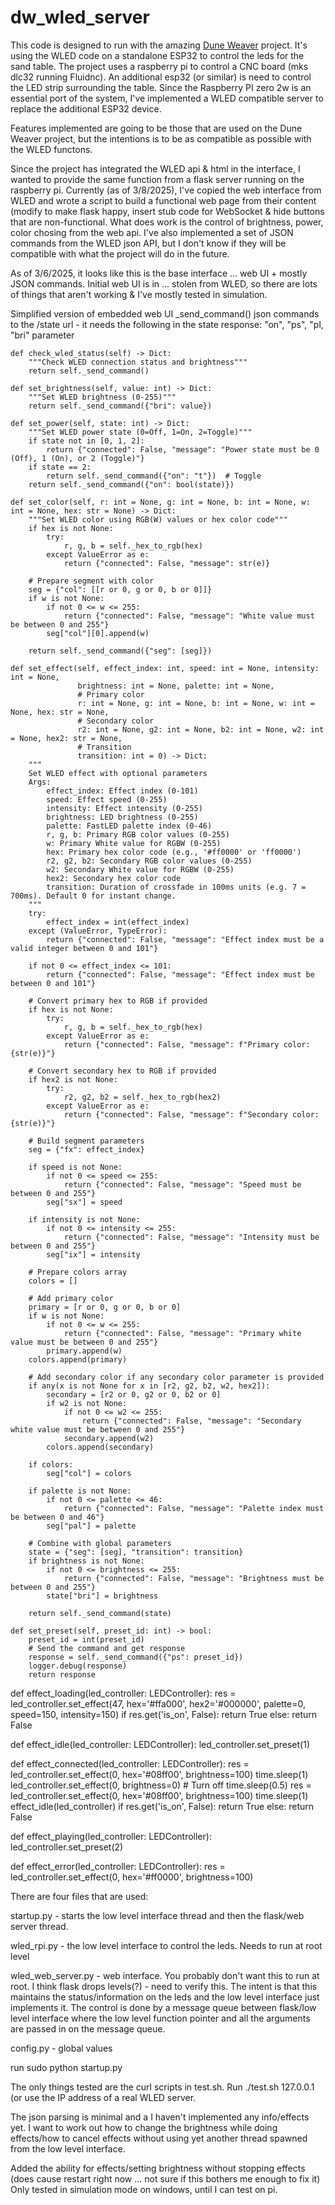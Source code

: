 # dw_wled_server

This code is designed to run with the amazing [Dune Weaver](https://github.com/tuanchris/dune-weaver) project.  It's using the WLED code on a standalone ESP32 to control the leds for the sand table.   The project uses a raspberry pi to control a CNC board (mks dlc32 running Fluidnc).   An additional esp32 (or similar) is need to control the LED strip surrounding the table.    Since the Raspberry PI zero 2w is an essential port of the system, I've implemented a WLED compatible server to replace the additional ESP32 device. 

Features implemented are going to be those that are used on the Dune Weaver project, but the intentions is to be as compatible as possible with the WLED functons.

Since the project has integrated the WLED api & html in the interface, I wanted to provide the same function from a flask server running on the raspberry pi.   Currently (as of 3/8/2025), I've copied the web interface from WLED and wrote a script to build a functional web page from their content (modify to make flask happy, insert stub code for WebSocket & hide buttons that are non-functional.   What does work is the control of brightness, power, color chosing from the web api.   I've also implemented a set of JSON commands from the WLED json API, but I don't know if they will be compatible with what the project will do in the future.



As of 3/6/2025, it looks like this is the base interface ... web UI + mostly JSON commands.    Initial web UI is in ... stolen from WLED, so there are lots of things that aren't working & I've mostly tested in simulation.

Simplified version of embedded web UI
  _send_command()  json commands to the /state url - it needs the following in the state response:
"on", "ps", "pl, "bri" parameter


    def check_wled_status(self) -> Dict:
        """Check WLED connection status and brightness"""
        return self._send_command()

    def set_brightness(self, value: int) -> Dict:
        """Set WLED brightness (0-255)"""
        return self._send_command({"bri": value})

    def set_power(self, state: int) -> Dict:
        """Set WLED power state (0=Off, 1=On, 2=Toggle)"""
        if state not in [0, 1, 2]:
            return {"connected": False, "message": "Power state must be 0 (Off), 1 (On), or 2 (Toggle)"}
        if state == 2:
            return self._send_command({"on": "t"})  # Toggle
        return self._send_command({"on": bool(state)})

    def set_color(self, r: int = None, g: int = None, b: int = None, w: int = None, hex: str = None) -> Dict:
        """Set WLED color using RGB(W) values or hex color code"""
        if hex is not None:
            try:
                r, g, b = self._hex_to_rgb(hex)
            except ValueError as e:
                return {"connected": False, "message": str(e)}

        # Prepare segment with color
        seg = {"col": [[r or 0, g or 0, b or 0]]}
        if w is not None:
            if not 0 <= w <= 255:
                return {"connected": False, "message": "White value must be between 0 and 255"}
            seg["col"][0].append(w)

        return self._send_command({"seg": [seg]})

    def set_effect(self, effect_index: int, speed: int = None, intensity: int = None, 
                   brightness: int = None, palette: int = None,
                   # Primary color
                   r: int = None, g: int = None, b: int = None, w: int = None, hex: str = None,
                   # Secondary color
                   r2: int = None, g2: int = None, b2: int = None, w2: int = None, hex2: str = None,
                   # Transition
                   transition: int = 0) -> Dict:
        """
        Set WLED effect with optional parameters
        Args:
            effect_index: Effect index (0-101)
            speed: Effect speed (0-255)
            intensity: Effect intensity (0-255)
            brightness: LED brightness (0-255)
            palette: FastLED palette index (0-46)
            r, g, b: Primary RGB color values (0-255)
            w: Primary White value for RGBW (0-255)
            hex: Primary hex color code (e.g., '#ff0000' or 'ff0000')
            r2, g2, b2: Secondary RGB color values (0-255)
            w2: Secondary White value for RGBW (0-255)
            hex2: Secondary hex color code
            transition: Duration of crossfade in 100ms units (e.g. 7 = 700ms). Default 0 for instant change.
        """
        try:
            effect_index = int(effect_index)
        except (ValueError, TypeError):
            return {"connected": False, "message": "Effect index must be a valid integer between 0 and 101"}

        if not 0 <= effect_index <= 101:
            return {"connected": False, "message": "Effect index must be between 0 and 101"}

        # Convert primary hex to RGB if provided
        if hex is not None:
            try:
                r, g, b = self._hex_to_rgb(hex)
            except ValueError as e:
                return {"connected": False, "message": f"Primary color: {str(e)}"}

        # Convert secondary hex to RGB if provided
        if hex2 is not None:
            try:
                r2, g2, b2 = self._hex_to_rgb(hex2)
            except ValueError as e:
                return {"connected": False, "message": f"Secondary color: {str(e)}"}

        # Build segment parameters
        seg = {"fx": effect_index}
        
        if speed is not None:
            if not 0 <= speed <= 255:
                return {"connected": False, "message": "Speed must be between 0 and 255"}
            seg["sx"] = speed
        
        if intensity is not None:
            if not 0 <= intensity <= 255:
                return {"connected": False, "message": "Intensity must be between 0 and 255"}
            seg["ix"] = intensity

        # Prepare colors array
        colors = []
        
        # Add primary color
        primary = [r or 0, g or 0, b or 0]
        if w is not None:
            if not 0 <= w <= 255:
                return {"connected": False, "message": "Primary white value must be between 0 and 255"}
            primary.append(w)
        colors.append(primary)
        
        # Add secondary color if any secondary color parameter is provided
        if any(x is not None for x in [r2, g2, b2, w2, hex2]):
            secondary = [r2 or 0, g2 or 0, b2 or 0]
            if w2 is not None:
                if not 0 <= w2 <= 255:
                    return {"connected": False, "message": "Secondary white value must be between 0 and 255"}
                secondary.append(w2)
            colors.append(secondary)

        if colors:
            seg["col"] = colors

        if palette is not None:
            if not 0 <= palette <= 46:
                return {"connected": False, "message": "Palette index must be between 0 and 46"}
            seg["pal"] = palette

        # Combine with global parameters
        state = {"seg": [seg], "transition": transition}
        if brightness is not None:
            if not 0 <= brightness <= 255:
                return {"connected": False, "message": "Brightness must be between 0 and 255"}
            state["bri"] = brightness

        return self._send_command(state)

    def set_preset(self, preset_id: int) -> bool:
        preset_id = int(preset_id)
        # Send the command and get response
        response = self._send_command({"ps": preset_id})
        logger.debug(response)
        return response

def effect_loading(led_controller: LEDController):
    res = led_controller.set_effect(47, hex='#ffa000', hex2='#000000', palette=0, speed=150, intensity=150)
    if res.get('is_on', False):
        return True
    else:
        return False

def effect_idle(led_controller: LEDController):
    led_controller.set_preset(1)

def effect_connected(led_controller: LEDController):
    res = led_controller.set_effect(0, hex='#08ff00', brightness=100)
    time.sleep(1)
    led_controller.set_effect(0, brightness=0)  # Turn off
    time.sleep(0.5)
    res = led_controller.set_effect(0, hex='#08ff00', brightness=100)
    time.sleep(1)
    effect_idle(led_controller)
    if res.get('is_on', False):
        return True
    else:
        return False

def effect_playing(led_controller: LEDController):
    led_controller.set_preset(2)

def effect_error(led_controller: LEDController):
    res = led_controller.set_effect(0, hex='#ff0000', brightness=100)


There are four files that are used:  

startup.py  - starts the low level interface thread and then the flask/web server thread.

wled_rpi.py - the low level interface to control the leds.   Needs to run at root level

wled_web_server.py - web interface.  You probably don't want this to run at root.   I think flask drops levels(?) - need to verify this.    The intent is that this maintains the status/information on the leds and the low level interface just implements it.   The control is done by a message queue between flask/low level interface where the low level function pointer and all the arguments are passed in on the message queue. 

config.py - global values

run sudo python startup.py

The only things tested are the curl scripts in test.sh.  Run ./test.sh 127.0.0.1   (or use the IP address of a real WLED server.

The json parsing is minimal and a I haven't implemented any info/effects yet.   I want to work out how to change the brightness while doing effects/how to cancel effects without using yet another thread spawned from the low level interface.

Added the ability for effects/setting brightness without stopping effects (does cause restart right now ... not sure if this bothers me enough to fix it)  Only tested in simulation mode on windows, until I can test on pi.


